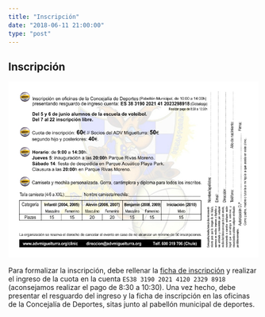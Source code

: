 ```yaml
---
title: "Inscripción"
date: "2018-06-11 21:00:00"
type: "post"
---
```


## Inscripción

![Inscripción](inscripcion-clinic.jpg)

Para formalizar la inscripción, debe rellenar
la [ficha de inscripción][inscripcion] y realizar el ingreso de la
cuota en la cuenta `ES38 3190 2021 4120 2329 8918` (aconsejamos realizar el
pago de 8:30 a 10:30).  Una vez hecho, debe presentar el resguardo del
ingreso y la ficha de inscripción en las oficinas de la Concejalía de
Deportes, sitas junto al pabellón municipal de deportes.

<!-- Los alumnos de las escuelas deportivas podrán inscribirse los días 12 -->
<!-- y 13 de Junio. A partir del día 14 y hasta el 23, será el plazo para -->
<!-- inscripción libre. -->

<!-- Los plazos de inscripción serán anunciados en nuestras cuentas -->
<!-- oficiales de Twitter [@advmiguelturra][twitter] y [Facebook] -->

<!-- ## Cuotas -->
<!-- El precio de la inscripción son 60€ por el primer hijo (50€ para los -->
<!-- hijos de socios del ADV Miguelturra), y 40€ por el segundo hijo y -->
<!-- posteriores. -->

[twitter]: http://twitter.com/advmiguelturra
[Facebook]: https://www.facebook.com/advoleibol.miguelturra
[inscripcion]: http://www.advmiguelturra.org/img/banners/contra-clinic-2017.jpg
